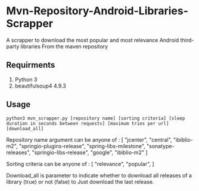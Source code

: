 # Mvn-Repository-Android-Libraries-Scrapper
A scrapper to download the most popular and most relevance Android third-party libraries From the maven repository

## Requirments 
  1. Python 3
  2. beautifulsoup4   4.9.3

## Usage

  `python3 mvn_scrapper.py [repository name] [sorting criteria] [sleep duration in seconds between requests] [maximum tries per url] [download_all]`


  Repository name argument can be anyone of : [
    "jcenter",
    "central",
    "ibiblio-m2",
    "springio-plugins-release",
    "spring-libs-milestone",
    "sonatype-releases",
    "springio-libs-release",
    "google",
    "ibiblio-m2"
]

  Sorting criteria can be anyone of : [
    "relevance",
    "popular",
]

  Download_all is parameter to indicate whether to download all releases of a library (true) or not (false) to Just download the last release.

